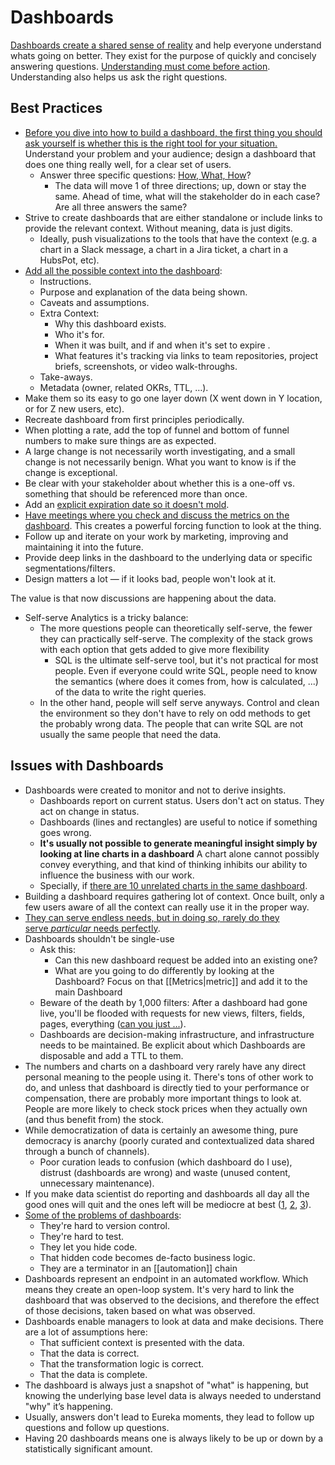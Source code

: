 # Dashboards

[Dashboards create a shared sense of reality](https://benn.substack.com/p/data-is-for-dashboards) and help everyone understand whats going on better. They exist for the purpose of quickly and concisely answering questions. [Understanding must come before action](https://sarahsnewsletter.substack.com/p/what-substack-analytics-engineers). Understanding also helps us ask the right questions.

## Best Practices

- [Before you dive into how to build a dashboard, the first thing you should ask yourself is whether this is the right tool for your situation.](https://shopify.engineering/make-dashboards-using-product-thinking-approach) Understand your problem and your audience; design a dashboard that does one thing really well, for a clear set of users.
  - Answer three specific questions: [How, What, How](https://youtu.be/g2-dkJkZjiI)?
    - The data will move 1 of three directions; up, down or stay the same. Ahead of time, what will the stakeholder do in each case? Are all three answers the same?
- Strive to create dashboards that are either standalone or include links to provide the relevant context. Without meaning, data is just digits.
  - Ideally, push visualizations to the tools that have the context (e.g. a chart in a Slack message, a chart in a Jira ticket, a chart in a HubsPot, etc).
- [Add all the possible context into the dashboard](https://www.youtube.com/watch?v=Kub2bXrKmOE):
  - Instructions.
  - Purpose and explanation of the data being shown.
  - Caveats and assumptions.
  - Extra Context:
    - Why this dashboard exists.
    - Who it's for.
    - When it was built, and if and when it's set to expire .
    - What features it's tracking via links to team repositories, project briefs, screenshots, or video walk-throughs.
  - Take-aways.
  - Metadata (owner, related OKRs, TTL, …).
- Make them so its easy to go one layer down (X went down in Y location, or for Z new users, etc).
- Recreate dashboard from first principles periodically.
- When plotting a rate, add the top of funnel and bottom of funnel numbers to make sure things are as expected.
- A large change is not necessarily worth investigating, and a small change is not necessarily benign. What you want to know is if the change is exceptional.
- Be clear with your stakeholder about whether this is a one-off vs. something that should be referenced more than once.
- Add an [explicit expiration date so it doesn't mold](https://mikkeldengsoe.substack.com/p/moldy-data).
- [Have meetings where you check and discuss the metrics on the dashboard](https://counting.substack.com/p/the-utility-of-an-unwatched-dashboard). This creates a powerful forcing function to look at the thing.
- Follow up and iterate on your work by marketing, improving and maintaining it into the future.
- Provide deep links in the dashboard to the underlying data or specific segmentations/filters.
- Design matters a lot — if it looks bad, people won't look at it.

The value is that now discussions are happening about the data.

- Self-serve Analytics is a tricky balance:
  - The more questions people can theoretically self-serve, the fewer they can practically self-serve. The complexity of the stack grows with each option that gets added to give more flexibility
    - SQL is the ultimate self-serve tool, but it's not practical for most people. Even if everyone could write SQL, people need to know the semantics (where does it comes from, how is calculated, ...) of the data to write the right queries.
  - In the other hand, people will self serve anyways. Control and clean the environment so they don't have to rely on odd methods to get the probably wrong data. The people that can write SQL are not usually the same people that need the data.

## Issues with Dashboards

- Dashboards were created to monitor and not to derive insights.
  - Dashboards report on current status. Users don't act on status. They act on change in status.
  - Dashboards (lines and rectangles) are useful to notice if something goes wrong.
  - **It's usually not possible to generate meaningful insight simply by looking at line charts in a dashboard** A chart alone cannot possibly convey everything, and that kind of thinking inhibits our ability to influence the business with our work.
  - Specially, if [there are 10 unrelated charts in the same dashboard](https://www.deathofdashboards.com/).
- Building a dashboard requires gathering lot of context. Once built, only a few users aware of all the context can really use it in the proper way.
- [They can serve endless needs, but in doing so, rarely do they serve _particular_ needs perfectly](https://win.hyperquery.ai/p/analysis-or-dashboard).
- Dashboards shouldn't be single-use
  - Ask this:
    - Can this new dashboard request be added into an existing one?
    - What are you going to do differently by looking at the Dashboard? Focus on that [[Metrics|metric]] and add it to the main Dashboard
  - Beware of the death by 1,000 filters: After a dashboard had gone live, you'll be flooded with requests for new views, filters, fields, pages, everything ([can you just ...](https://richardswinbank.net/blog/can_you_just)).
  - Dashboards are decision-making infrastructure, and infrastructure needs to be maintained. Be explicit about which Dashboards are disposable and add a TTL to them.
- The numbers and charts on a dashboard very rarely have any direct personal meaning to the people using it. There's tons of other work to do, and unless that dashboard is directly tied to your performance or compensation, there are probably more important things to look at. People are more likely to check stock prices when they actually own (and thus benefit from) the stock.
- While democratization of data is certainly an awesome thing, pure democracy is anarchy (poorly curated and contextualized data shared through a bunch of channels).
  - Poor curation leads to confusion (which dashboard do I use), distrust (dashboards are wrong) and waste (unused content, unnecessary maintenance).
- If you make data scientist do reporting and dashboards all day all the good ones will quit and the ones left will be mediocre at best ([1](https://twitter.com/sethrosen/status/1306605742452076548), [2](https://twitter.com/sethrosen/status/1383148819441913857), [3](https://greatexpectations.io/blog/one-more-stratification/)).
- [Some of the problems of dashboards](https://twitter.com/EmilyGorcenski/status/1397066345947308034):
  - They're hard to version control.
  - They're hard to test.
  - They let you hide code.
  - That hidden code becomes de-facto business logic.
  - They are a terminator in an [[automation]] chain
- Dashboards represent an endpoint in an automated workflow. Which means they create an open-loop system. It's very hard to link the dashboard that was observed to the decisions, and therefore the effect of those decisions, taken based on what was observed.
- Dashboards enable managers to look at data and make decisions. There are a lot of assumptions here:
  - That sufficient context is presented with the data.
  - That the data is correct.
  - That the transformation logic is correct.
  - That the data is complete.
- The dashboard is always just a snapshot of "what" is happening, but knowing the underlying base level data is always needed to understand "why" it’s happening.
- Usually, answers don't lead to Eureka moments, they lead to follow up questions and follow up questions.
- Having 20 dashboards means one is always likely to be up or down by a statistically significant amount.
